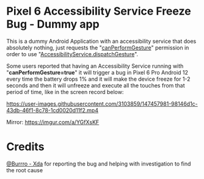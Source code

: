 # Pixel 6 Accessibility Service Freeze Bug - Dummy app

This is a dummy Android Application with an accessibility service that does absolutely nothing, just requests the "[canPerformGesture](https://developer.android.com/reference/android/accessibilityservice/AccessibilityServiceInfo#CAPABILITY_CAN_PERFORM_GESTURES)" permission in order to use "[AccessibilityService.dispatchGesture](https://developer.android.com/reference/android/accessibilityservice/AccessibilityService#dispatchGesture(android.accessibilityservice.GestureDescription,%20android.accessibilityservice.AccessibilityService.GestureResultCallback,%20android.os.Handler))".

Some users reported that having an Accessibility Service running with "**canPerformGesture=true**" it will trigger a bug in Pixel 6 Pro Android 12 every time the battery drops 1% and it will make the device freeze for 1-2 seconds and then it will unfreeze and execute all the touches from that period of time, like in the screen record below:

https://user-images.githubusercontent.com/3103859/147457981-98146d1c-43db-46f1-8c78-1cd0020d11f2.mp4

Mirror: https://imgur.com/a/YGfXsKF

# Credits
[@Burrro - Xda](https://forum.xda-developers.com/m/burrro.3374622/) for reporting the bug and helping with investigation to find the root cause
